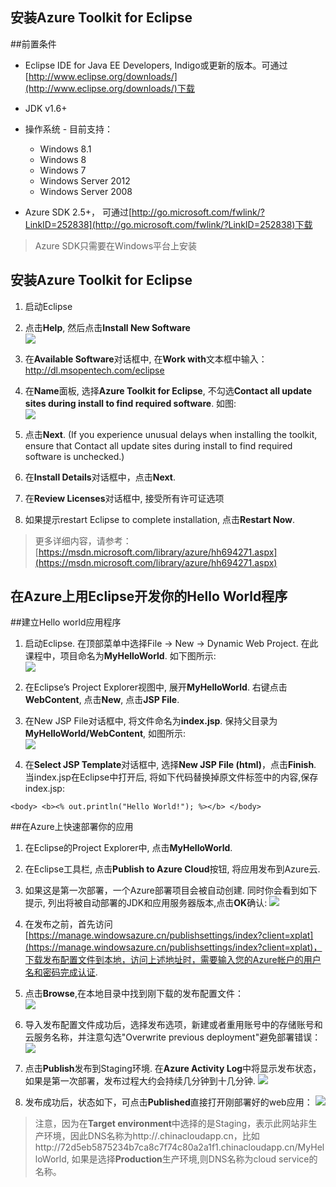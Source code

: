 安装Azure Toolkit for Eclipse
--------------------------------

##前置条件
* Eclipse IDE for Java EE Developers, Indigo或更新的版本。可通过[http://www.eclipse.org/downloads/](http://www.eclipse.org/downloads/)下载
* JDK v1.6+
* 操作系统 - 目前支持：
	* Windows 8.1
	* Windows 8
	* Windows 7
	* Windows Server 2012
	* Windows Server 2008

* Azure SDK 2.5+， 可通过[http://go.microsoft.com/fwlink/?LinkID=252838](http://go.microsoft.com/fwlink/?LinkID=252838)下载

> Azure SDK只需要在Windows平台上安装

## 安装Azure Toolkit for Eclipse
1. 启动Eclipse
2. 点击**Help**, 然后点击**Install New Software**                                         
![](https://i-msdn.sec.s-msft.com/dynimg/IC590123.png)


3. 在**Available Software**对话框中, 在**Work with**文本框中输入：http://dl.msopentech.com/eclipse
4. 在**Name**面板, 选择**Azure Toolkit for Eclipse**, 不勾选**Contact all update sites during install to find required software**. 如图:                                            
![](https://i-msdn.sec.s-msft.com/dynimg/IC719482.png)


5. 点击**Next**. (If you experience unusual delays when installing the toolkit, ensure that Contact all update sites during install to find required software is unchecked.)
6. 在**Install Details**对话框中，点击**Next**.
7. 在**Review Licenses**对话框中, 接受所有许可证选项
8. 如果提示restart Eclipse to complete installation, 点击**Restart Now**.

>更多详细内容，请参考： [https://msdn.microsoft.com/library/azure/hh694271.aspx](https://msdn.microsoft.com/library/azure/hh694271.aspx)


在Azure上用Eclipse开发你的Hello World程序
--------------------------------------------

##建立Hello world应用程序

1. 启动Eclipse. 在顶部菜单中选择File -> New -> Dynamic Web Project. 在此课程中，项目命名为**MyHelloWorld**. 如下图所示:      
![](https://i-msdn.sec.s-msft.com/dynimg/IC589576.png)

2. 在Eclipse’s Project Explorer视图中, 展开**MyHelloWorld**. 右键点击**WebContent**, 点击**New**, 点击**JSP File**. 
3. 在New JSP File对话框中, 将文件命名为**index.jsp**. 保持父目录为**MyHelloWorld/WebContent**, 如图所示:             
![](https://i-msdn.sec.s-msft.com/dynimg/IC659262.png)



4. 在**Select JSP Template**对话框中, 选择**New JSP File (html)**，点击**Finish**.
当index.jsp在Eclipse中打开后, 将如下代码替换掉原文件<body>标签中的内容,保存index.jsp:
   
`
	<body>
		<b><% out.println("Hello World!"); %></b>
	</body>
`

##在Azure上快速部署你的应用

1. 在Eclipse的Project Explorer中, 点击**MyHelloWorld**.

2. 在Eclipse工具栏, 点击**Publish to Azure Cloud**按钮, 将应用发布到Azure云.

3. 如果这是第一次部署，一个Azure部署项目会被自动创建. 同时你会看到如下提示, 列出将被自动部署的JDK和应用服务器版本,点击**OK**确认:
![](https://i-msdn.sec.s-msft.com/dynimg/IC789598.png)


4. 在发布之前，首先访问[https://manage.windowsazure.cn/publishsettings/index?client=xplat](https://manage.windowsazure.cn/publishsettings/index?client=xplat)，下载发布配置文件到本地，访问上述地址时，需要输入您的Azure帐户的用户名和密码完成认证.

5. 点击**Browse**,在本地目录中找到刚下载的发布配置文件：      
![](https://i-msdn.sec.s-msft.com/dynimg/IC644267.png)

6. 导入发布配置文件成功后，选择发布选项，新建或者重用账号中的存储账号和云服务名称，并注意勾选"Overwrite previous deployment"避免部署错误：   
![](https://i-msdn.sec.s-msft.com/dynimg/IC719488.png)


7. 点击**Publish**发布到Staging环境. 在**Azure Activity Log**中将显示发布状态，如果是第一次部署，发布过程大约会持续几分钟到十几分钟.
![](https://i-msdn.sec.s-msft.com/dynimg/IC719489.png)

8. 发布成功后，状态如下，可点击**Published**直接打开刚部署好的web应用：
![](https://i-msdn.sec.s-msft.com/dynimg/IC719490.png)

> 注意，因为在**Target environment**中选择的是Staging，表示此网站非生产环境，因此DNS名称为http://<guid>.chinacloudapp.cn，比如http://72d5eb5875234b7ca8c7f74c80a2a1f1.chinacloudapp.cn/MyHelloWorld, 如果是选择**Production**生产环境,则DNS名称为cloud service的名称。
